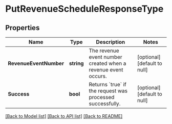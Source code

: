 # PutRevenueScheduleResponseType

## Properties
Name | Type | Description | Notes
------------ | ------------- | ------------- | -------------
**RevenueEventNumber** | **string** | The revenue event number created when a revenue event occurs.  | [optional] [default to null]
**Success** | **bool** | Returns &#x60;true&#x60; if the request was processed successfully.  | [optional] [default to null]

[[Back to Model list]](../README.md#documentation-for-models) [[Back to API list]](../README.md#documentation-for-api-endpoints) [[Back to README]](../README.md)


